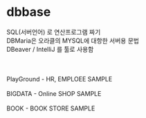 # dbbase

SQL(서버언어) 로 연산프로그램 짜기 <br>
                                      DBMaria은 오라클의 MYSQL에 대항한 서버용 문법<br>
DBeaver / IntelliJ 를 툴로 사용함 <br>
<br>
<br><br>
PlayGround - HR, EMPLOEE SAMPLE
<br><br>
BIGDATA - Online SHOP SAMPLE
<br><br>
BOOK - BOOK STORE SAMPLE
